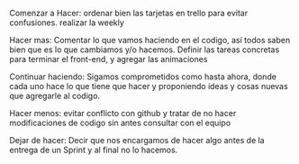 Comenzar a Hacer:
ordenar bien las tarjetas en trello para evitar confusiones.
realizar la weekly

Hacer mas:
Comentar lo que vamos haciendo en el codigo, así todos saben bien que es lo que cambiamos y/o hacemos.
Definir las tareas concretas para terminar el front-end, y agregar las animaciones

Continuar haciendo:
Sigamos comprometidos como hasta ahora, donde cada uno hace lo que tiene que hacer y proponiendo ideas y cosas nuevas que agregarle al codigo.

Hacer menos: 
evitar conflicto con github y tratar de no hacer modificaciones de codigo sin antes consultar con el equipo

Dejar de hacer: 
Decir que nos encargamos de hacer algo antes de la entrega de un Sprint y al final no lo hacemos.
